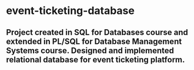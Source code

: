# event-ticketing-database
## Project created in SQL for Databases course and extended in PL/SQL for Database Management Systems course. Designed and implemented relational database for event ticketing platform.

